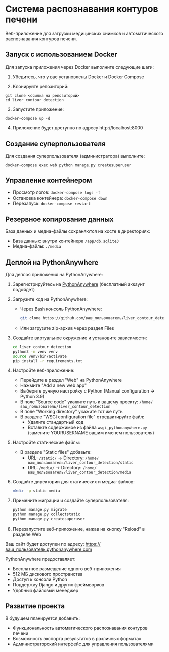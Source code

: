 # Система распознавания контуров печени

Веб-приложение для загрузки медицинских снимков и автоматического распознавания контуров печени.

## Запуск с использованием Docker

Для запуска приложения через Docker выполните следующие шаги:

1. Убедитесь, что у вас установлены Docker и Docker Compose

2. Клонируйте репозиторий:
```
git clone <ссылка на репозиторий>
cd liver_contour_detection
```

3. Запустите приложение:
```
docker-compose up -d
```

4. Приложение будет доступно по адресу http://localhost:8000

## Создание суперпользователя

Для создания суперпользователя (администратора) выполните:

```
docker-compose exec web python manage.py createsuperuser
```

## Управление контейнером

- Просмотр логов: `docker-compose logs -f`
- Остановка контейнера: `docker-compose down`
- Перезапуск: `docker-compose restart`

## Резервное копирование данных

База данных и медиа-файлы сохраняются на хосте в директориях:
- База данных: внутри контейнера `/app/db.sqlite3`
- Медиа-файлы: `./media`

## Деплой на PythonAnywhere

Для деплоя приложения на PythonAnywhere:

1. Зарегистрируйтесь на [PythonAnywhere](https://www.pythonanywhere.com/) (бесплатный аккаунт подойдет)

2. Загрузите код на PythonAnywhere:
   - Через Bash консоль PythonAnywhere:
     ```bash
     git clone https://github.com/ваш_пользователь/liver_contour_detection.git
     ```
   - Или загрузите zip-архив через раздел Files

3. Создайте виртуальное окружение и установите зависимости:
   ```bash
   cd liver_contour_detection
   python3 -m venv venv
   source venv/bin/activate
   pip install -r requirements.txt
   ```

4. Настройте веб-приложение:
   - Перейдите в раздел "Web" на PythonAnywhere
   - Нажмите "Add a new web app"
   - Выберите ручную настройку с Python (Manual configuration -> Python 3.9)
   - В поле "Source code" укажите путь к вашему проекту: `/home/ваш_пользователь/liver_contour_detection`
   - В поле "Working directory" укажите тот же путь
   - В разделе "WSGI configuration file" отредактируйте файл:
     - Удалите стандартный код
     - Вставьте содержимое из файла `wsgi_pythonanywhere.py` (замените YOURUSERNAME вашим именем пользователя)

5. Настройте статические файлы:
   - В разделе "Static files" добавьте:
     - URL: `/static/` -> Directory: `/home/ваш_пользователь/liver_contour_detection/static`
     - URL: `/media/` -> Directory: `/home/ваш_пользователь/liver_contour_detection/media`

6. Создайте директории для статических и медиа-файлов:
   ```bash
   mkdir -p static media
   ```

7. Примените миграции и создайте суперпользователя:
   ```bash
   python manage.py migrate
   python manage.py collectstatic
   python manage.py createsuperuser
   ```

8. Перезапустите веб-приложение, нажав на кнопку "Reload" в разделе Web

Ваш сайт будет доступен по адресу: https://ваш_пользователь.pythonanywhere.com

PythonAnywhere предоставляет:
- Бесплатное размещение одного веб-приложения
- 512 МБ дискового пространства
- Доступ к консоли Python
- Поддержку Django и других фреймворков
- Удобный файловый менеджер

## Развитие проекта

В будущем планируется добавить:
- Функциональность автоматического распознавания контуров печени
- Возможность экспорта результатов в различных форматах
- Администраторский интерфейс для управления пользователями 